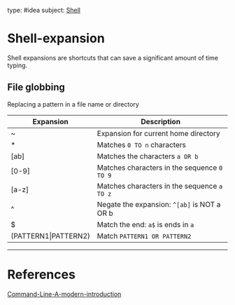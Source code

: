 type: #idea
subject: [Shell](Shell.md)
<!-- Subject should be a hub note -->
# Shell-expansion

Shell expansions are shortcuts that can save a significant amount of time typing.

## File globbing

Replacing a pattern in a file name or directory

| Expansion | Description |
| --------- | ----------- |
| ~ | Expansion for current home directory |
| * | Matches `0 TO n` characters |
| [ab] | Matches the characters `a OR b` |
| [0-9] | Matches characters in the sequence `0 TO 9` |
| [a-z] | Matches characters in the sequence `a TO z` |
| ^ | Negate the expansion: `^[ab]` is NOT a OR b |
| $ | Match the end: `a$` is ends in `a` |
| (PATTERN1\|PATTERN2) | Match `PATTERN1 OR PATTERN2` |

---
# References
<!-- What references back up this idea -->
[Command-Line-A-modern-introduction](Command-Line-A-modern-introduction.md)